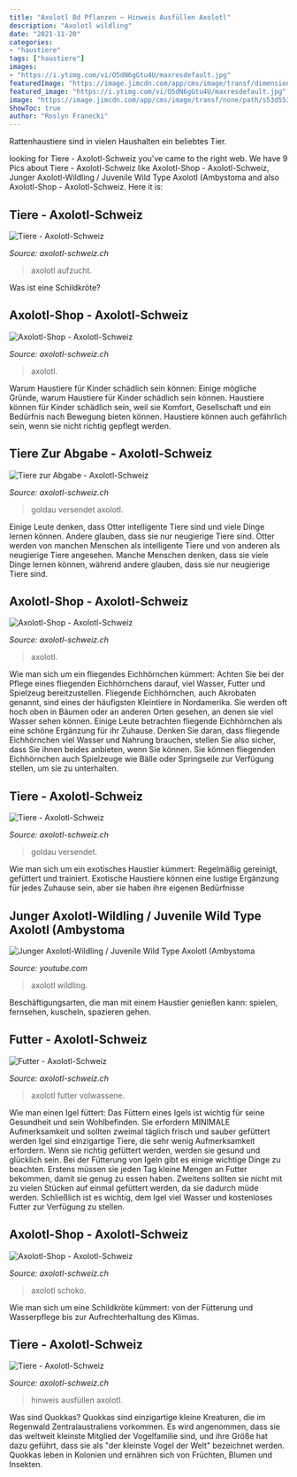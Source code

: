 ```yaml
---
title: "Axolotl Bd Pflanzen ~ Hinweis Ausfüllen Axolotl"
description: "Axolotl wildling"
date: "2021-11-20"
categories:
- "haustiere"
tags: ["haustiere"]
images:
- "https://i.ytimg.com/vi/O5dN6gGtu4U/maxresdefault.jpg"
featuredImage: "https://image.jimcdn.com/app/cms/image/transf/dimension=4096x4096:format=jpg/path/s53d553ff04268e89/image/ie387f2afea5e9f1f/version/1483479437/image.jpg"
featured_image: "https://i.ytimg.com/vi/O5dN6gGtu4U/maxresdefault.jpg"
image: "https://image.jimcdn.com/app/cms/image/transf/none/path/s53d553ff04268e89/image/i4e2ac06895d178e7/version/1481286277/image.jpg"
ShowToc: true
author: "Roslyn Franecki"
---
```



Rattenhaustiere sind in vielen Haushalten ein beliebtes Tier.

	

		
looking for Tiere - Axolotl-Schweiz you've came to the right web. We have 9 Pics about Tiere - Axolotl-Schweiz like Axolotl-Shop - Axolotl-Schweiz, Junger Axolotl-Wildling / Juvenile Wild Type Axolotl (Ambystoma and also Axolotl-Shop - Axolotl-Schweiz. Here it is:
		
    
## Tiere - Axolotl-Schweiz

<img loading=lazy src="https://image.jimcdn.com/app/cms/image/transf/dimension=4096x4096:format=jpg/path/s53d553ff04268e89/image/ie387f2afea5e9f1f/version/1483479437/image.jpg" onerror="this.onerror=null;this.src='https://tse1.mm.bing.net/th?id=OIP.SUCBUX6sWfWZ4ql1Ke3kNQHaFj&amp;pid=15.1';" alt="Tiere - Axolotl-Schweiz">

_Source: axolotl-schweiz.ch_

>axolotl aufzucht. 

	

Was ist eine Schildkröte?

    
## Axolotl-Shop - Axolotl-Schweiz

<img loading=lazy src="https://image.jimcdn.com/app/cms/image/transf/dimension=4096x4096:format=jpg/path/s53d553ff04268e89/image/i175fd5905129a40e/version/1481286277/image.jpg" onerror="this.onerror=null;this.src='https://tse4.mm.bing.net/th?id=OIP.GwdjhRQn4QgnGRk_pHmsHAHaFj&amp;pid=15.1';" alt="Axolotl-Shop - Axolotl-Schweiz">

_Source: axolotl-schweiz.ch_

>axolotl. 

	

Warum Haustiere für Kinder schädlich sein können: Einige mögliche Gründe, warum Haustiere für Kinder schädlich sein können.
Haustiere können für Kinder schädlich sein, weil sie Komfort, Gesellschaft und ein Bedürfnis nach Bewegung bieten können. Haustiere können auch gefährlich sein, wenn sie nicht richtig gepflegt werden.

    
## Tiere Zur Abgabe - Axolotl-Schweiz

<img loading=lazy src="https://image.jimcdn.com/app/cms/image/transf/dimension=360x10000:format=jpg/path/s53d553ff04268e89/image/idd7b62b1ca3711e7/version/1454962445/image.jpg" onerror="this.onerror=null;this.src='https://tse4.mm.bing.net/th?id=OIP.y-nixBIMoCbS1Q9BlPVzrAAAAA&amp;pid=15.1';" alt="Tiere zur Abgabe - Axolotl-Schweiz">

_Source: axolotl-schweiz.ch_

>goldau versendet axolotl. 

	

Einige Leute denken, dass Otter intelligente Tiere sind und viele Dinge lernen können. Andere glauben, dass sie nur neugierige Tiere sind.
Otter werden von manchen Menschen als intelligente Tiere und von anderen als neugierige Tiere angesehen. Manche Menschen denken, dass sie viele Dinge lernen können, während andere glauben, dass sie nur neugierige Tiere sind.

    
## Axolotl-Shop - Axolotl-Schweiz

<img loading=lazy src="https://image.jimcdn.com/app/cms/image/transf/none/path/s53d553ff04268e89/image/i4e2ac06895d178e7/version/1481286277/image.jpg" onerror="this.onerror=null;this.src='https://tse1.mm.bing.net/th?id=OIP.xotzzFWwVhfET_vlwkda1gHaE8&amp;pid=15.1';" alt="Axolotl-Shop - Axolotl-Schweiz">

_Source: axolotl-schweiz.ch_

>axolotl. 

	

Wie man sich um ein fliegendes Eichhörnchen kümmert: Achten Sie bei der Pflege eines fliegenden Eichhörnchens darauf, viel Wasser, Futter und Spielzeug bereitzustellen.
Fliegende Eichhörnchen, auch Akrobaten genannt, sind eines der häufigsten Kleintiere in Nordamerika. Sie werden oft hoch oben in Bäumen oder an anderen Orten gesehen, an denen sie viel Wasser sehen können. Einige Leute betrachten fliegende Eichhörnchen als eine schöne Ergänzung für ihr Zuhause. Denken Sie daran, dass fliegende Eichhörnchen viel Wasser und Nahrung brauchen, stellen Sie also sicher, dass Sie ihnen beides anbieten, wenn Sie können. Sie können fliegenden Eichhörnchen auch Spielzeuge wie Bälle oder Springseile zur Verfügung stellen, um sie zu unterhalten.

    
## Tiere - Axolotl-Schweiz

<img loading=lazy src="https://image.jimcdn.com/app/cms/image/transf/none/path/s53d553ff04268e89/image/i8e3eac80555f1a54/version/1483479437/image.jpg" onerror="this.onerror=null;this.src='https://tse4.mm.bing.net/th?id=OIP.8UPfDzmQnt1thZi5u4j3ggHaJ4&amp;pid=15.1';" alt="Tiere - Axolotl-Schweiz">

_Source: axolotl-schweiz.ch_

>goldau versendet. 

	

Wie man sich um ein exotisches Haustier kümmert: Regelmäßig gereinigt, gefüttert und trainiert.
Exotische Haustiere können eine lustige Ergänzung für jedes Zuhause sein, aber sie haben ihre eigenen Bedürfnisse

    
## Junger Axolotl-Wildling / Juvenile Wild Type Axolotl (Ambystoma

<img loading=lazy src="https://i.ytimg.com/vi/O5dN6gGtu4U/maxresdefault.jpg" onerror="this.onerror=null;this.src='https://tse4.mm.bing.net/th?id=OIP.vsIGghUbyYeOEIy5XQJuCAHaEK&amp;pid=15.1';" alt="Junger Axolotl-Wildling / Juvenile Wild Type Axolotl (Ambystoma">

_Source: youtube.com_

>axolotl wildling. 

	

Beschäftigungsarten, die man mit einem Haustier genießen kann: spielen, fernsehen, kuscheln, spazieren gehen.

    
## Futter - Axolotl-Schweiz

<img loading=lazy src="https://image.jimcdn.com/app/cms/image/transf/none/path/s53d553ff04268e89/image/i14df60d36e077e4a/version/1456489758/image.jpg" onerror="this.onerror=null;this.src='https://tse1.mm.bing.net/th?id=OIP.RMZduT4CW_Xj7o-qzJ2KjQHaG0&amp;pid=15.1';" alt="Futter - Axolotl-Schweiz">

_Source: axolotl-schweiz.ch_

>axolotl futter volwassene. 

	

Wie man einen Igel füttert: Das Füttern eines Igels ist wichtig für seine Gesundheit und sein Wohlbefinden. Sie erfordern MINIMALE Aufmerksamkeit und sollten zweimal täglich frisch und sauber gefüttert werden
Igel sind einzigartige Tiere, die sehr wenig Aufmerksamkeit erfordern. Wenn sie richtig gefüttert werden, werden sie gesund und glücklich sein. Bei der Fütterung von Igeln gibt es einige wichtige Dinge zu beachten. Erstens müssen sie jeden Tag kleine Mengen an Futter bekommen, damit sie genug zu essen haben. Zweitens sollten sie nicht mit zu vielen Stücken auf einmal gefüttert werden, da sie dadurch müde werden. Schließlich ist es wichtig, dem Igel viel Wasser und kostenloses Futter zur Verfügung zu stellen.

    
## Axolotl-Shop - Axolotl-Schweiz

<img loading=lazy src="https://image.jimcdn.com/app/cms/image/transf/none/path/s53d553ff04268e89/image/icb98e9c58d30ee91/version/1481286277/image.jpg" onerror="this.onerror=null;this.src='https://tse3.mm.bing.net/th?id=OIP.au047P6tkHOjrPAOhJN5VgEsDg&amp;pid=15.1';" alt="Axolotl-Shop - Axolotl-Schweiz">

_Source: axolotl-schweiz.ch_

>axolotl schoko. 

	

Wie man sich um eine Schildkröte kümmert: von der Fütterung und Wasserpflege bis zur Aufrechterhaltung des Klimas.

    
## Tiere - Axolotl-Schweiz

<img loading=lazy src="https://image.jimcdn.com/app/cms/image/transf/none/path/s53d553ff04268e89/image/i2209a5a2c8ff4e74/version/1477487070/image.jpg" onerror="this.onerror=null;this.src='https://tse1.mm.bing.net/th?id=OIP.Ee9AsG0CnAAfPQEibIkHvwAAAA&amp;pid=15.1';" alt="Tiere - Axolotl-Schweiz">

_Source: axolotl-schweiz.ch_

>hinweis ausfüllen axolotl. 

	

Was sind Quokkas?
Quokkas sind einzigartige kleine Kreaturen, die im Regenwald Zentralaustraliens vorkommen. Es wird angenommen, dass sie das weltweit kleinste Mitglied der Vogelfamilie sind, und ihre Größe hat dazu geführt, dass sie als "der kleinste Vogel der Welt" bezeichnet werden. Quokkas leben in Kolonien und ernähren sich von Früchten, Blumen und Insekten.

